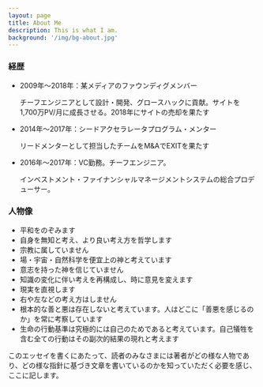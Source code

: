 ```yaml
---
layout: page
title: About Me
description: This is what I am.
background: '/img/bg-about.jpg'
---
```


### 経歴

* 2009年〜2018年：某メディアのファウンディグメンバー

    チーフエンジニアとして設計・開発、グロースハックに貢献。サイトを1,700万PV/月に成長させる。2018年にサイトの売却を果たす

* 2014年〜2017年：シードアクセラレータプログラム・メンター

    リードメンターとして担当したチームをM&AでEXITを果たす

* 2016年〜2017年：VC勤務。チーフエンジニア。

    インベストメント・ファイナンシャルマネージメントシステムの総合プロデューサー。


### 人物像

* 平和をのぞみます
* 自身を無知と考え、より良い考え方を哲学します
* 宗教に属していません
* 場・宇宙・自然科学を便宜上の神と考えています
* 意志を持った神を信じていません
* 知識の変化に伴い考えを再構成し、時に意見を変えます
* 現実を直視します
* 右や左などの考え方はしません
* 根本的な善と悪は存在しないと考えています。人はどこに「善悪を感じるのか」を常に考察しています
* 生命の行動基準は究極的には自己のためであると考えています。自己犠牲を含む全ての行動はその副次的結果の現れと考えます

このエッセイを書くにあたって、読者のみなさまには著者がどの様な人物であり、どの様な指針に基づき文章を書いているのかを知っていただく必要を感じ、ここに記します。
